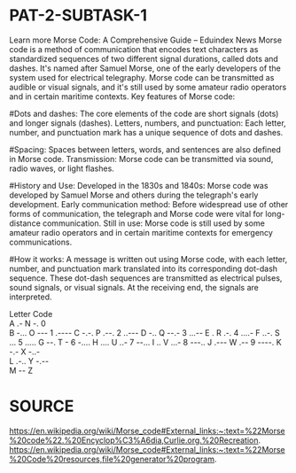 # PAT-2-SUBTASK-1
Learn more
Morse Code: A Comprehensive Guide – Eduindex News
Morse code is a method of communication that encodes text characters as standardized sequences of two different signal durations, called dots and dashes. 
It's named after Samuel Morse, one of the early developers of the system used for electrical telegraphy. Morse code can be transmitted as audible or visual signals,
and it's still used by some amateur radio operators and in certain maritime contexts. 
Key features of Morse code:

#Dots and dashes:
The core elements of the code are short signals (dots) and longer signals (dashes). 
Letters, numbers, and punctuation:
Each letter, number, and punctuation mark has a unique sequence of dots and dashes. 

#Spacing:
Spaces between letters, words, and sentences are also defined in Morse code. 
Transmission:
Morse code can be transmitted via sound, radio waves, or light flashes. 


#History and Use:
Developed in the 1830s and 1840s:
Morse code was developed by Samuel Morse and others during the telegraph's early development. 
Early communication method:
Before widespread use of other forms of communication, the telegraph and Morse code were vital for long-distance communication. 
Still in use:
Morse code is still used by some amateur radio operators and in certain maritime contexts for emergency communications. 

#How it works:
A message is written out using Morse code, with each letter, number, and punctuation mark translated into its corresponding dot-dash sequence. 
These dot-dash sequences are transmitted as electrical pulses, sound signals, or visual signals. 
At the receiving end, the signals are interpreted.

Letter	Code	
A	.-	N	-.	0	
B	-...	O	---	1	.----
C	-.-.	P	.--.	2	..---
D	-..	Q	--.-	3	...--
E	.	R	.-.	4	....-
F	..-.	S	...	5	.....
G	--.	T	-	6	-....
H	....	U	..-	7	--...
I	..	V	...-	8	---..
J	.---	W	.--	9	----.
K	-.-	X	-..-		
L	.-..	Y	-.--		
M	--	Z

# SOURCE
https://en.wikipedia.org/wiki/Morse_code#External_links:~:text=%22Morse%20code%22.%20Encyclop%C3%A6dia,Curlie.org.%20Recreation.
https://en.wikipedia.org/wiki/Morse_code#External_links:~:text=%22Morse%20Code%20resources,file%20generator%20program.

